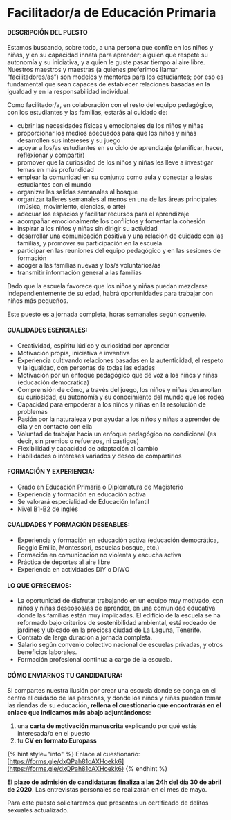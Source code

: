 # Facilitador/a de Educación Primaria

#### **DESCRIPCIÓN DEL PUESTO**

Estamos buscando, sobre todo, a una persona que confíe en los niños y niñas, y en su capacidad innata para aprender; alguien que respete su autonomía y su iniciativa, y a quien le guste pasar tiempo al aire libre. Nuestros maestros y maestras \(a quienes preferimos llamar “facilitadores/as”\) son modelos y mentores para los estudiantes; por eso es fundamental que sean capaces de establecer relaciones basadas en la igualdad y en la responsabilidad individual.

Como facilitador/a, en colaboración con el resto del equipo pedagógico, con los estudiantes y las familias, estarás al cuidado de:

* cubrir las necesidades físicas y emocionales de los niños y niñas
* proporcionar los medios adecuados para que los niños y niñas desarrollen sus intereses y su juego
* apoyar a los/as estudiantes en su ciclo de aprendizaje \(planificar, hacer, reflexionar y compartir\)
* promover que la curiosidad de los niños y niñas les lleve a investigar temas en más profundidad
* emplear la comunidad en su conjunto como aula y conectar a los/as estudiantes con el mundo
* organizar las salidas semanales al bosque
* organizar talleres semanales al menos en una de las áreas principales \(música, movimiento, ciencias, o arte\)
* adecuar los espacios y facilitar recursos para el aprendizaje
* acompañar emocionalmente los conflictos y fomentar la cohesión
* inspirar a los niños y niñas sin dirigir su actividad
* desarrollar una comunicación positiva y una relación de cuidado con las familias, y promover su participación en la escuela
* participar en las reuniones del equipo pedagógico y en las sesiones de formación
* acoger a las familias nuevas y los/s voluntarios/as
* transmitir información general a las familias

Dado que la escuela favorece que los niños y niñas puedan mezclarse independientemente de su edad, habrá oportunidades para trabajar con niños más pequeños.

Este puesto es a jornada completa, horas semanales según [convenio](https://www.boe.es/diario_boe/txt.php?id=BOE-A-2018-9681).

#### **CUALIDADES ESENCIALES:** 

* Creatividad, espíritu lúdico y curiosidad por aprender
* Motivación propia, iniciativa e inventiva
* Experiencia cultivando relaciones basadas en la autenticidad, el respeto y la igualdad, con personas de todas las edades
* Motivación por un enfoque pedagógico que dé voz a los niños y niñas \(educación democrática\)
* Comprensión de cómo, a través del juego, los niños y niñas desarrollan su curiosidad, su autonomía y su conocimiento del mundo que los rodea
* Capacidad para empoderar a los niños y niñas en la resolución de problemas
* Pasión por la naturaleza y por ayudar a los niños y niñas a aprender de ella y en contacto con ella
* Voluntad de trabajar hacia un enfoque pedagógico no condicional \(es decir, sin premios o refuerzos, ni castigos\)
* Flexibilidad y capacidad de adaptación al cambio
* Habilidades o intereses variados y deseo de compartirlos

#### **FORMACIÓN Y EXPERIENCIA:**

* Grado en Educación Primaria o Diplomatura de Magisterio
* Experiencia y formación en educación activa
* Se valorará especialidad de Educación Infantil
* Nivel B1-B2 de inglés

#### **CUALIDADES Y FORMACIÓN DESEABLES:**

* Experiencia y formación en educación activa \(educación democrática, Reggio Emilia, Montessori, escuelas bosque, etc.\)
* Formación en comunicación no violenta y escucha activa
* Práctica de deportes al aire libre
* Experiencia en actividades DIY o DIWO

#### **LO QUE OFRECEMOS:**

* La oportunidad de disfrutar trabajando en un equipo muy motivado, con niños y niñas deseosos/as de aprender, en una comunidad educativa donde las familias están muy implicadas. El edificio de la escuela se ha reformado bajo criterios de sostenibilidad ambiental, está rodeado de jardines y ubicado en la preciosa ciudad de La Laguna, Tenerife.
* Contrato de larga duración a jornada completa.
* Salario según convenio colectivo nacional de escuelas privadas, y otros beneficios laborales.
* Formación profesional continua a cargo de la escuela.

#### **CÓMO ENVIARNOS TU CANDIDATURA:**

Si compartes nuestra ilusión por crear una escuela donde se ponga en el centro el cuidado de las personas, y donde los niños y niñas pueden tomar las riendas de su educación, **rellena el cuestionario que encontrarás en el enlace que indicamos más abajo adjuntándonos:**

1. una **carta de motivación manuscrita** explicando por qué estás interesada/o en el puesto
2. tu **CV en formato Europass**

{% hint style="info" %}
Enlace al cuestionario: [https://forms.gle/dxQPah81oAXHoekk6](https://forms.gle/dxQPah81oAXHoekk6)
{% endhint %}

**El plazo de admisión de candidaturas finaliza a las 24h del día 30 de abril de 2020**. Las entrevistas personales se realizarán en el mes de mayo.

Para este puesto solicitaremos que presentes un certificado de delitos sexuales actualizado.

